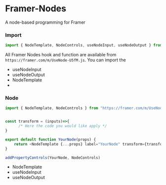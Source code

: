 # Framer-Nodes
A node-based programming for Framer


### Import
```js
import { NodeTemplate, NodeControls, useNodeInput, useNodeOutput } from "https://framer.com/m/UseNode-U5fM.js"
```


All Framer Nodes hook and function are available from `https://framer.com/m/UseNode-U5fM.js`. You can import the 

- useNodeInput
- useNodeOutput
- NodeTemplate
- 



### Node

```js
import { NodeTemplate, NodeControls } from "https://framer.com/m/UseNode-U5fM.js"


const transform = (inputs)=>{
      /* Here the code you would like apply */
}

export default function YourNode(props) {
    return <NodeTemplate {...props} label="YourNode" transform={transform} />
}

addPropertyControls(YourNode, NodeControls)
```

- NodeTemplate
- useNodeInput
- useNodeOutput
